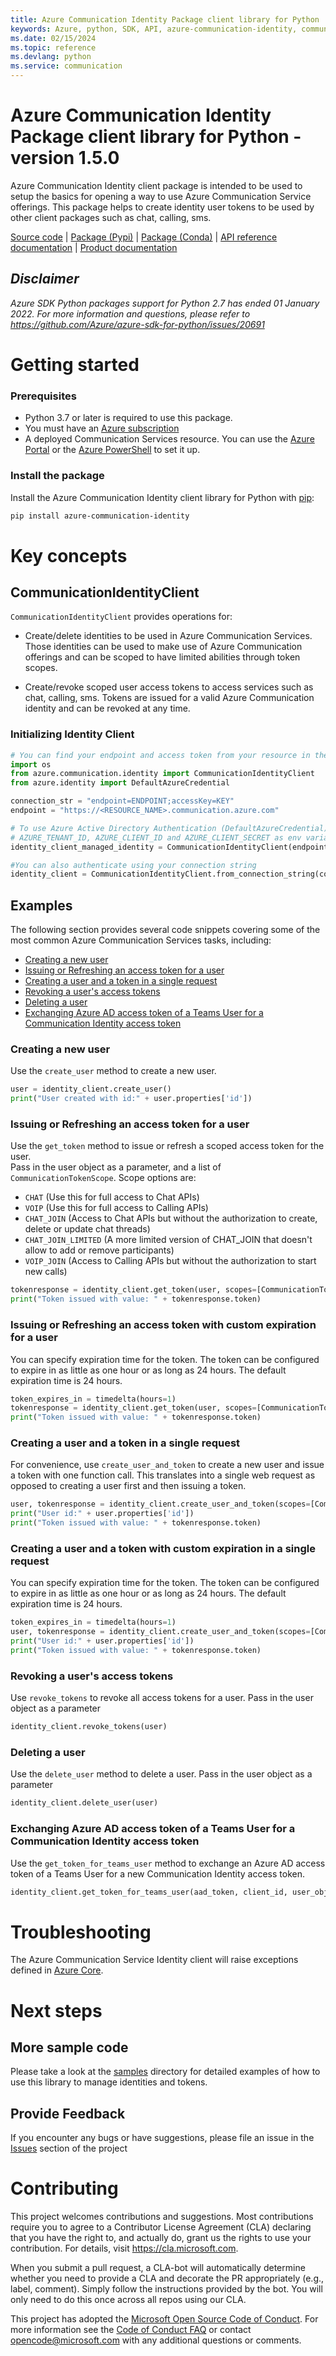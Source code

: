 ```yaml
---
title: Azure Communication Identity Package client library for Python
keywords: Azure, python, SDK, API, azure-communication-identity, communication
ms.date: 02/15/2024
ms.topic: reference
ms.devlang: python
ms.service: communication
---
```

# Azure Communication Identity Package client library for Python - version 1.5.0 


Azure Communication Identity client package is intended to be used to setup the basics for opening a way to use Azure Communication Service offerings. This package helps to create identity user tokens to be used by other client packages such as chat, calling, sms.

[Source code](https://github.com/Azure/azure-sdk-for-python/blob/azure-communication-identity_1.5.0/sdk/communication/azure-communication-identity)
| [Package (Pypi)](https://pypi.org/project/azure-communication-identity/)
| [Package (Conda)](https://anaconda.org/microsoft/azure-communication/)
| [API reference documentation](https://github.com/Azure/azure-sdk-for-python/blob/azure-communication-identity_1.5.0/sdk/communication/azure-communication-identity)
| [Product documentation](/azure/communication-services/quickstarts/access-tokens?pivots=programming-language-python)

## _Disclaimer_

_Azure SDK Python packages support for Python 2.7 has ended 01 January 2022. For more information and questions, please refer to https://github.com/Azure/azure-sdk-for-python/issues/20691_

# Getting started
### Prerequisites
- Python 3.7 or later is required to use this package.
- You must have an [Azure subscription](https://azure.microsoft.com/free/)
- A deployed Communication Services resource. You can use the [Azure Portal](/azure/communication-services/quickstarts/create-communication-resource?tabs=windows&pivots=platform-azp) or the [Azure PowerShell](/powershell/module/az.communication/new-azcommunicationservice) to set it up.
### Install the package
Install the Azure Communication Identity client library for Python with [pip](https://pypi.org/project/pip/):

```bash
pip install azure-communication-identity
```

# Key concepts
## CommunicationIdentityClient
`CommunicationIdentityClient` provides operations for:

- Create/delete identities to be used in Azure Communication Services. Those identities can be used to make use of Azure Communication offerings and can be scoped to have limited abilities through token scopes.

- Create/revoke scoped user access tokens to access services such as chat, calling, sms. Tokens are issued for a valid Azure Communication identity and can be revoked at any time.

### Initializing Identity Client
```python
# You can find your endpoint and access token from your resource in the Azure Portal
import os
from azure.communication.identity import CommunicationIdentityClient
from azure.identity import DefaultAzureCredential

connection_str = "endpoint=ENDPOINT;accessKey=KEY"
endpoint = "https://<RESOURCE_NAME>.communication.azure.com"

# To use Azure Active Directory Authentication (DefaultAzureCredential) make sure to have
# AZURE_TENANT_ID, AZURE_CLIENT_ID and AZURE_CLIENT_SECRET as env variables.
identity_client_managed_identity = CommunicationIdentityClient(endpoint, DefaultAzureCredential())

#You can also authenticate using your connection string
identity_client = CommunicationIdentityClient.from_connection_string(connection_str)

```

## Examples
The following section provides several code snippets covering some of the most common Azure Communication Services tasks, including:

- [Creating a new user](#creating-a-new-user)
- [Issuing or Refreshing an access token for a user](#issuing-or-refreshing-an-access-token-for-a-user)
- [Creating a user and a token in a single request](#creating-a-user-and-a-token-in-a-single-request)
- [Revoking a user's access tokens](#revoking-a-users-access-tokens)
- [Deleting a user](#deleting-a-user)
- [Exchanging Azure AD access token of a Teams User for a Communication Identity access token](#exchanging-azure-ad-access-token-of-a-teams-user-for-a-communication-identity-access-token)

### Creating a new user

Use the `create_user` method to create a new user.
```python
user = identity_client.create_user()
print("User created with id:" + user.properties['id'])
```

### Issuing or Refreshing an access token for a user

Use the `get_token` method to issue or refresh a scoped access token for the user. \
Pass in the user object as a parameter, and a list of `CommunicationTokenScope`. Scope options are:
- `CHAT` (Use this for full access to Chat APIs)
- `VOIP` (Use this for full access to Calling APIs)
- `CHAT_JOIN` (Access to Chat APIs but without the authorization to create, delete or update chat threads)
- `CHAT_JOIN_LIMITED` (A more limited version of CHAT_JOIN that doesn't allow to add or remove participants)
- `VOIP_JOIN` (Access to Calling APIs but without the authorization to start new calls)

```python
tokenresponse = identity_client.get_token(user, scopes=[CommunicationTokenScope.CHAT])
print("Token issued with value: " + tokenresponse.token)
```

### Issuing or Refreshing an access token with custom expiration for a user

You can specify expiration time for the token. The token can be configured to expire in as little as one hour or as long as 24 hours. The default expiration time is 24 hours.

```python
token_expires_in = timedelta(hours=1)
tokenresponse = identity_client.get_token(user, scopes=[CommunicationTokenScope.CHAT], token_expires_in=token_expires_in)
print("Token issued with value: " + tokenresponse.token)
```

### Creating a user and a token in a single request
For convenience, use `create_user_and_token` to create a new user and issue a token with one function call. This translates into a single web request as opposed to creating a user first and then issuing a token.

```python
user, tokenresponse = identity_client.create_user_and_token(scopes=[CommunicationTokenScope.CHAT])
print("User id:" + user.properties['id'])
print("Token issued with value: " + tokenresponse.token)
```

### Creating a user and a token with custom expiration in a single request

You can specify expiration time for the token. The token can be configured to expire in as little as one hour or as long as 24 hours. The default expiration time is 24 hours.
```python
token_expires_in = timedelta(hours=1)
user, tokenresponse = identity_client.create_user_and_token(scopes=[CommunicationTokenScope.CHAT], token_expires_in=token_expires_in)
print("User id:" + user.properties['id'])
print("Token issued with value: " + tokenresponse.token)
```

### Revoking a user's access tokens

Use `revoke_tokens` to revoke all access tokens for a user. Pass in the user object as a parameter
```python
identity_client.revoke_tokens(user)
```

### Deleting a user

Use the `delete_user` method to delete a user. Pass in the user object as a parameter
```python
identity_client.delete_user(user)
```

### Exchanging Azure AD access token of a Teams User for a Communication Identity access token

Use the `get_token_for_teams_user` method to exchange an Azure AD access token of a Teams User for a new Communication Identity access token.
```python
identity_client.get_token_for_teams_user(aad_token, client_id, user_object_id)
```

# Troubleshooting
The Azure Communication Service Identity client will raise exceptions defined in [Azure Core][azure_core].

# Next steps
## More sample code

Please take a look at the [samples](https://github.com/Azure/azure-sdk-for-python/tree/azure-communication-identity_1.5.0/sdk/communication/azure-communication-identity/samples) directory for detailed examples of how to use this library to manage identities and tokens.

## Provide Feedback

If you encounter any bugs or have suggestions, please file an issue in the [Issues](https://github.com/Azure/azure-sdk-for-python/issues) section of the project

# Contributing
This project welcomes contributions and suggestions.  Most contributions require you to agree to a
Contributor License Agreement (CLA) declaring that you have the right to, and actually do, grant us the rights to use your contribution. For details, visit https://cla.microsoft.com.

When you submit a pull request, a CLA-bot will automatically determine whether you need to provide a CLA and decorate the
PR appropriately (e.g., label, comment). Simply follow the instructions provided by the bot. You will only need to do this once across all repos using our CLA.

This project has adopted the [Microsoft Open Source Code of Conduct](https://opensource.microsoft.com/codeofconduct/).
For more information see the [Code of Conduct FAQ](https://opensource.microsoft.com/codeofconduct/faq/) or contact [opencode@microsoft.com](mailto:opencode@microsoft.com) with any additional questions or comments.

<!-- LINKS -->
[azure_core]: https://github.com/Azure/azure-sdk-for-python/blob/azure-communication-identity_1.5.0/sdk/core/azure-core/README.md

